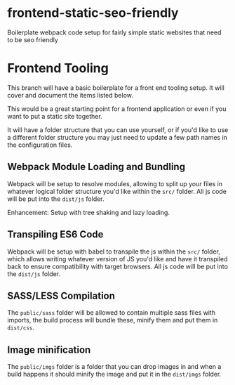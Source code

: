 # frontend-static-seo-friendly
Boilerplate webpack code setup for fairly simple static websites that need to be seo friendly


# Frontend Tooling

This branch will have a basic boilerplate for a front end tooling setup. It will cover and document the items listed below.

This would be a great starting point for a frontend application or even if you want to put a static site together.

It will have a folder structure that you can use yourself, or if you'd like to use a different folder structure you may just need to update a few path names in the configuration files.


## Webpack Module Loading and Bundling

Webpack will be setup to resolve modules, allowing to split up your files in whatever logical folder structure you'd like within the `src/` folder. All js code will be put into the `dist/js` folder.

Enhancement: Setup with tree shaking and lazy loading.

## Transpiling ES6 Code

Webpack will be setup with babel to transpile the js within the `src/` folder, which allows writing whatever version of JS you'd like and have it transpiled back to ensure compatibility with target browsers. All js code will be put into the `dist/js` folder.

## SASS/LESS Compilation

The `public/sass` folder will be allowed to contain multiple sass files with imports, the build process will bundle these, minify them and put them in `dist/css`.

## Image minification

The `public/imgs` folder is a folder that you can drop images in and when a build happens it should minify the image and put it in the `dist/imgs` folder.


